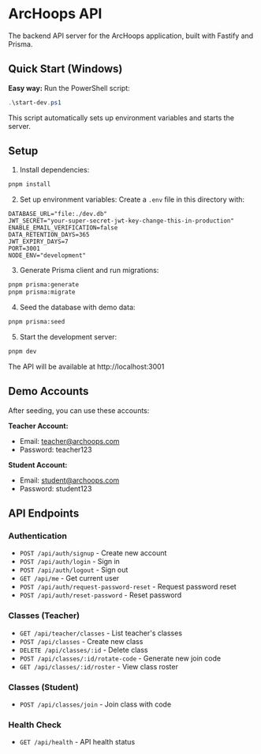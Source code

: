 # ArcHoops API

The backend API server for the ArcHoops application, built with Fastify and Prisma.

## Quick Start (Windows)

**Easy way:** Run the PowerShell script:
```powershell
.\start-dev.ps1
```

This script automatically sets up environment variables and starts the server.

## Setup

1. Install dependencies:
```bash
pnpm install
```

2. Set up environment variables:
Create a `.env` file in this directory with:
```
DATABASE_URL="file:./dev.db"
JWT_SECRET="your-super-secret-jwt-key-change-this-in-production"
ENABLE_EMAIL_VERIFICATION=false
DATA_RETENTION_DAYS=365
JWT_EXPIRY_DAYS=7
PORT=3001
NODE_ENV="development"
```

3. Generate Prisma client and run migrations:
```bash
pnpm prisma:generate
pnpm prisma:migrate
```

4. Seed the database with demo data:
```bash
pnpm prisma:seed
```

5. Start the development server:
```bash
pnpm dev
```

The API will be available at http://localhost:3001

## Demo Accounts

After seeding, you can use these accounts:

**Teacher Account:**
- Email: teacher@archoops.com
- Password: teacher123

**Student Account:**
- Email: student@archoops.com  
- Password: student123

## API Endpoints

### Authentication
- `POST /api/auth/signup` - Create new account
- `POST /api/auth/login` - Sign in
- `POST /api/auth/logout` - Sign out
- `GET /api/me` - Get current user
- `POST /api/auth/request-password-reset` - Request password reset
- `POST /api/auth/reset-password` - Reset password

### Classes (Teacher)
- `GET /api/teacher/classes` - List teacher's classes
- `POST /api/classes` - Create new class
- `DELETE /api/classes/:id` - Delete class
- `POST /api/classes/:id/rotate-code` - Generate new join code
- `GET /api/classes/:id/roster` - View class roster

### Classes (Student)
- `POST /api/classes/join` - Join class with code

### Health Check
- `GET /api/health` - API health status
